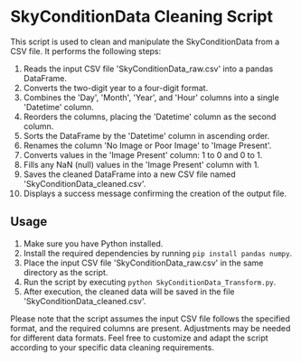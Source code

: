 # SkyConditionData Cleaning Script

This script is used to clean and manipulate the SkyConditionData from a CSV file. It performs the following steps:

1. Reads the input CSV file 'SkyConditionData_raw.csv' into a pandas DataFrame.
2. Converts the two-digit year to a four-digit format.
3. Combines the 'Day', 'Month', 'Year', and 'Hour' columns into a single 'Datetime' column.
4. Reorders the columns, placing the 'Datetime' column as the second column.
5. Sorts the DataFrame by the 'Datetime' column in ascending order.
6. Renames the column 'No Image or Poor Image' to 'Image Present'.
7. Converts values in the 'Image Present' column: 1 to 0 and 0 to 1.
8. Fills any NaN (null) values in the 'Image Present' column with 1.
9. Saves the cleaned DataFrame into a new CSV file named 'SkyConditionData_cleaned.csv'.
10. Displays a success message confirming the creation of the output file.

## Usage

1. Make sure you have Python installed.
2. Install the required dependencies by running `pip install pandas numpy`.
3. Place the input CSV file 'SkyConditionData_raw.csv' in the same directory as the script.
4. Run the script by executing `python SkyConditionData_Transform.py`.
5. After execution, the cleaned data will be saved in the file 'SkyConditionData_cleaned.csv'.

Please note that the script assumes the input CSV file follows the specified format, and the required columns are present. Adjustments may be needed for different data formats.
Feel free to customize and adapt the script according to your specific data cleaning requirements.
